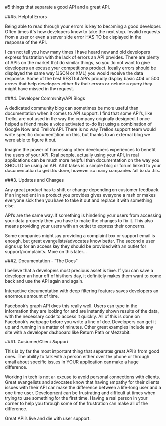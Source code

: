 #5 things that separate a good API and a great API.


###5. Helpful Errors

Being able to read through your errors is key to becoming a good developer. Often times it's how developers know to take the next stop. Invalid requests from a user or even a server side error HAS TO be displayed in the response of the API. 

I can not tell you how many times I have heard new and old developers express frustration with the lack of errors an API provides. There are plenty of APIs on the market that do similar things, so you do not want to give developers an excuse your competitions product. Ideally errors should be displayed the same way (JSON or XML) you would receive the data response. Some of the best RESTful APi’s proudly display basic 404 or 500 errors that help developers either fix their errors or include a query they might have missed in the request.

###4. Developer Community/API Blogs

A dedicated community blog can sometimes be more useful than documentation when it comes to API support. I find that some API’s, like Trello, are not used in the way the company originally designed. I once helped a friend make a voice activated to-do list using a combination of Google Now and Trello’s API. There is no way Trello’s support team would write specific documentation on this, but thanks to an external blog we were able to figure it out. 

Imagine the power of harnessing other developers experiences to benefit the users of your API. Real people, actually using your API, in real applications can be much more helpful than documentation on the way you SHOULD be using an API. All it takes is a simple blog or forum linked to your documentation to get this done, however so many companies fail to do this.

###3. Updates and Changes

Any great product has to shift or change depending on customer feedback. If an ingredient in a product you provides gives everyone a rash or makes everyone sick then you have to take it out and replace it with something else. 

API’s are the same way. If something is hindering your users from accessing your data properly then you have to make the changes to fix it. This also means providing your users with  an outlet to express their concerns.

Some companies might say providing a complaint box or support email is enough, but great evangelists/advocates know better. The second a user signs up for an access key they should be provided with an outlet for support/complaints. More on this later…

###2. Documentation - "The Docs"

I believe that a developers most precious asset is time. If you can save a developer an hour off of his/hers day, it definitely makes them want to come back and use the API again and again.
 
Interactive documentation with deep filtering features saves developers an enormous amount of time. 

Facebook’s graph API does this really well. Users can type in the information they are looking for and are instantly shown results of the data, with the necessary code to access it quickly. All of this is done on Facebook’s webpage before you write a line of doe. Developers can get it up and running in a matter of minutes. Other great examples include any site with a developer dashboard like Return Path or Mezzobit. 

###1. Customer/Client Support

This is by far the most important thing that separates great API’s from good ones. The ability to talk with a person either over the phone or through email about specific issues in YOUR application can make a huge difference. 

Working in tech is not an excuse to avoid personal connections with clients. Great evangelists and advocates know that having empathy for their clients issues with their API can make the difference between a life-long user and a one time user. Development can be frustrating and difficult at times when trying to use something for the first time. Having a real person in your corner to help you through some of the frustration can make all of the difference. 

Great API’s live and die with user support. 
